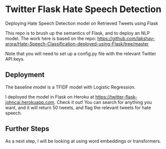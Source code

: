 # Twitter Flask Hate Speech Detection
Deploying Hate Speech Detection model on Retrieved Tweets using Flask

This repo is to brush up the semantics of Flask, and to deploy an NLP model. The work here is based on the repo: https://github.com/lakshay-arora/Hate-Speech-Classification-deployed-using-Flask/tree/master

Note that you will need to set up a config.py file with the relevant Twitter API keys. 

## Deployment

The baseline model is a TFIDF model with Logistic Regression. 

I deployed the model in Flask on Heroku at https://twitter-flask-johncai.herokuapp.com. Check it out! You can search for anything you want, and it will return 50 tweets, and flag the relevant tweets for hate speech.

## Further Steps

As a next step, I will be looking at using word embeddings or transformers.
